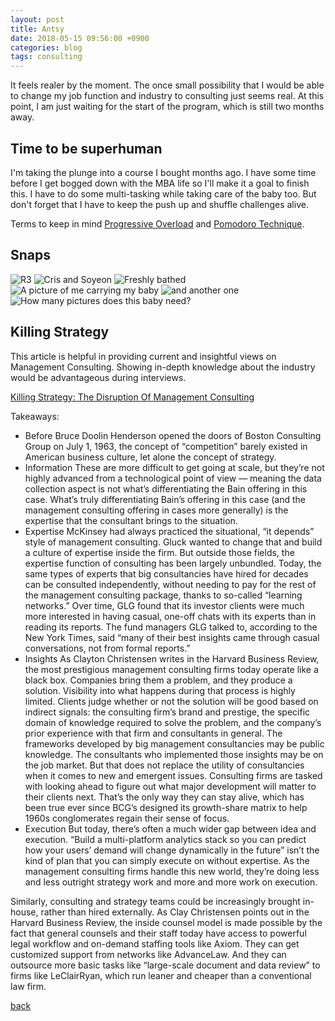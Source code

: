 ```yaml
---
layout: post
title: Antsy
date: 2018-05-15 09:56:00 +0900
categories: blog
tags: consulting
---
```


It feels realer by the moment. The once small possibility that I would be able to change my job function and industry to consulting just seems real. At this point, I am just waiting for the start of the program, which is still two months away.

## Time to be superhuman

I'm taking the plunge into a course I bought months ago. I have some time before I get bogged down with the MBA life so I'll make it a goal to finish this. I have to do some multi-tasking while taking care of the baby too. But don't forget that I have to keep the push up and shuffle challenges alive.

Terms to keep in mind [Progressive Overload](https://en.wikipedia.org/wiki/Progressive_overload) and [Pomodoro Technique](https://en.wikipedia.org/wiki/Pomodoro_Technique).

## Snaps

![](/assets/img/1805/20180516-r3.jpg "R3")
![](/assets/img/1805/20180519-crisoyeon.jpg "Cris and Soyeon")
![](/assets/img/1805/20180514-freshbath.jpg "Freshly bathed")
![](/assets/img/1805/20180519-carry.jpg "A picture of me carrying my baby")
![](/assets/img/1805/20180519-andanother.jpg "and another one")
![](/assets/img/1805/20180515-seanusvisa.jpg "How many pictures does this baby need?")

## Killing Strategy

This article is helpful in providing current and insightful views on Management Consulting. Showing in-depth knowledge about the industry would be advantageous during interviews.

[Killing Strategy: The Disruption Of Management Consulting](https://www.cbinsights.com/research/disrupting-management-consulting/)

Takeaways:
* Before Bruce Doolin Henderson opened the doors of Boston Consulting Group on July 1, 1963, the concept of “competition” barely existed in American business culture, let alone the concept of strategy.
* Information
These are more difficult to get going at scale, but they’re not highly advanced from a technological point of view — meaning the data collection aspect is not what’s differentiating the Bain offering in this case.
What’s truly differentiating Bain’s offering in this case (and the management consulting offering in cases more generally) is the expertise that the consultant brings to the situation.
* Expertise
McKinsey had always practiced the situational, “it depends” style of management consulting. Gluck wanted to change that and build a culture of expertise inside the firm.
But outside those fields, the expertise function of consulting has been largely unbundled. Today, the same types of experts that big consultancies have hired for decades can be consulted independently, without needing to pay for the rest of the management consulting package, thanks to so-called “learning networks.”
Over time, GLG found that its investor clients were much more interested in having casual, one-off chats with its experts than in reading its reports. The fund managers GLG talked to, according to the New York Times, said “many of their best insights came through casual conversations, not from formal reports.”
* Insights
As Clayton Christensen writes in the Harvard Business Review, the most prestigious management consulting firms today operate like a black box. Companies bring them a problem, and they produce a solution. Visibility into what happens during that process is highly limited.
Clients judge whether or not the solution will be good based on indirect signals: the consulting firm’s brand and prestige, the specific domain of knowledge required to solve the problem, and the company’s prior experience with that firm and consultants in general.
The frameworks developed by big management consultancies may be public knowledge. The consultants who implemented those insights may be on the job market. But that does not replace the utility of consultancies when it comes to new and emergent issues.
Consulting firms are tasked with looking ahead to figure out what major development will matter to their clients next. That’s the only way they can stay alive, which has been true ever since BCG’s designed its growth-share matrix to help 1960s conglomerates regain their sense of focus.
* Execution
But today, there’s often a much wider gap between idea and execution. “Build a multi-platform analytics stack so you can predict how your users’ demand will change dynamically in the future” isn’t the kind of plan that you can simply execute on without expertise.
As the management consulting firms handle this new world, they’re doing less and less outright strategy work and more and more work on execution.

Similarly, consulting and strategy teams could be increasingly brought in-house, rather than hired externally.
As Clay Christensen points out in the Harvard Business Review, the inside counsel model is made possible by the fact that general counsels and their staff today have access to powerful legal workflow and on-demand staffing tools like Axiom. They can get customized support from networks like AdvanceLaw. And they can outsource more basic tasks like “large-scale document and data review” to firms like LeClairRyan, which run leaner and cheaper than a conventional law firm.

[back](/blog)
